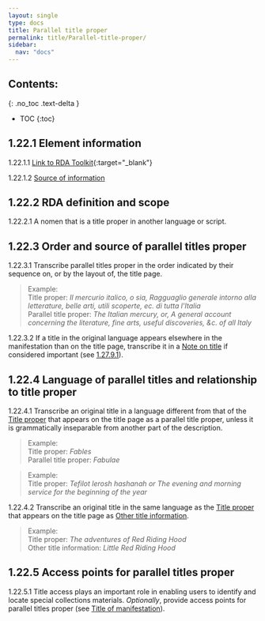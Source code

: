 ```yaml
---
layout: single
type: docs
title: Parallel title proper
permalink: title/Parallel-title-proper/
sidebar:
  nav: "docs"
---
```


## Contents:
{: .no_toc .text-delta }

- TOC
{:toc}

## 1.22.1 Element information

<a name="1.22.1.1">1.22.1.1</a> [Link to RDA Toolkit](https://beta.rdatoolkit.org/Content?externalId=en-US_ala-01595b77-9820-3a0a-8488-ac6ee64cca09){:target="_blank"}

<a name="1.22.1.2">1.22.1.2</a> [Source of information](/DCRMR/title/)

## 1.22.2 RDA definition and scope

<a name="1.22.2.1">1.22.2.1</a> A nomen that is a title proper in another language or script.

## 1.22.3 Order and source of parallel titles proper

<a name="1.22.3.1">1.22.3.1</a> Transcribe parallel titles proper in the order indicated by their sequence on, or by the layout of, the title page.

>Example:  
>Title proper: <CITE>Il mercurio italico, o sia, Ragguaglio generale intorno alla letterature, belle arti, utili scoperte, ec. di tutta l'Italia</CITE>  
>Parallel title proper: <CITE>The Italian mercury, or, A general account concerning the literature, fine arts, useful discoveries, &c. of all Italy</CITE>

<a name="1.22.3.2">1.22.3.2</a> If a title in the original language appears elsewhere in the manifestation than on the title page, transcribe it in a [Note on title](/DCRMR/title/Note-on-title) if considered important (see [1.27.9.1](/DCRMR/title/Note-on-title/#1.27.9.1)).

## 1.22.4 Language of parallel titles and relationship to title proper

<a name="1.22.4.1">1.22.4.1</a> Transcribe an original title in a language different from that of the [Title proper](/DCRMR/title/Title-proper) that appears on the title page as a parallel title proper, unless it is grammatically inseparable from another part of the description.

>Example:  
>Title proper: <CITE>Fables</CITE>  
>Parallel title proper: <CITE>Fabulae</CITE>  

>Example:  
>Title proper: <CITE>Tefilot lerosh hashanah or The evening and morning service for the beginning of the year</CITE>

<a name="1.22.4.2">1.22.4.2</a> Transcribe an original title in the same language as the [Title proper](/DCRMR/title/Title-proper) that appears on the title page as [Other title information](/DCRMR/title/Other-title-information).

>Example:  
>Title proper: <CITE>The adventures of Red Riding Hood</CITE>  
>Other title information: <CITE>Little Red Riding Hood</CITE>

## 1.22.5 Access points for parallel titles proper

<a name="1.22.5.1">1.22.5.1</a> Title access plays an important role in enabling users to identify and locate special collections materials.  *Optionally*, provide access points for parallel titles proper (see [Title of manifestation](/DCRMR/title/Title-of-manifestation/)).
